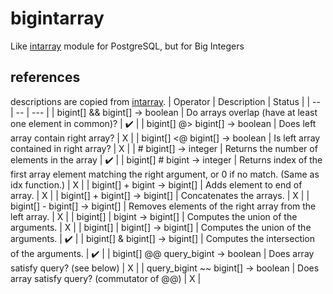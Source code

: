 # bigintarray
Like [intarray](https://www.postgresql.org/docs/current/intarray.html) module for PostgreSQL, but for Big Integers

## references
descriptions are copied from [intarray](https://www.postgresql.org/docs/current/intarray.html).
| Operator | Description | Status |
| -- | -- | --- |
| bigint[] && bigint[] → boolean | Do arrays overlap (have at least one element in common)? | :heavy_check_mark: |
| bigint[] @> bigint[] → boolean | Does left array contain right array? | X |
| bigint[] <@ bigint[] → boolean | Is left array contained in right array? | X |
| # bigint[] → integer | Returns the number of elements in the array | :heavy_check_mark: |
| bigint[] # bigint → integer | Returns index of the first array element matching the right argument, or 0 if no match. (Same as idx function.) | X |
| bigint[] + bigint → bigint[] | Adds element to end of array. | X |
| bigint[] + bigint[] → bigint[] | Concatenates the arrays. | X |
| bigint[] - bigint[] → bigint[] | Removes elements of the right array from the left array. | X |
| bigint[] \| bigint → bigint[] | Computes the union of the arguments. | X |
| bigint[] \| bigint[] → bigint[] | Computes the union of the arguments. | :heavy_check_mark: |
| bigint[] & bigint[] → bigint[] | Computes the intersection of the arguments. | :heavy_check_mark: |
| bigint[] @@ query_bigint → boolean | Does array satisfy query? (see below) | X |
| query_bigint ~~ bigint[] → boolean | Does array satisfy query? (commutator of @@) | X |

